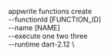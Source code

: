 appwrite functions create \
        --functionId [FUNCTION_ID] \
        --name [NAME] \
        --execute one two three \
        --runtime dart-2.12 \




